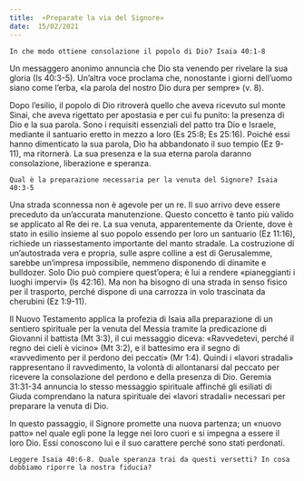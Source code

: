 ```yaml
---
title:  «Preparate la via del Signore»
date:  15/02/2021
---
```


`In che modo ottiene consolazione il popolo di Dio? Isaia 40:1-8`

Un messaggero anonimo annuncia che Dio sta venendo per rivelare la sua gloria (Is 40:3-5). Un’altra voce proclama che, nonostante i giorni dell’uomo siano come l’erba, «la parola del nostro Dio dura per sempre» (v. 8).

Dopo l’esilio, il popolo di Dio ritroverà quello che aveva ricevuto sul monte Sinai, che aveva rigettato per apostasia e per cui fu punito: la presenza di Dio e la sua parola. Sono i requisiti essenziali del patto tra Dio e Israele, mediante il santuario eretto in mezzo a loro (Es 25:8; Es 25:16). Poiché essi hanno dimenticato la sua parola, Dio ha abbandonato il suo tempio (Ez 9-11), ma ritornerà. La sua presenza e la sua eterna parola daranno consolazione, liberazione e speranza.

`Qual è la preparazione necessaria per la venuta del Signore? Isaia 40:3-5`

Una strada sconnessa non è agevole per un re. Il suo arrivo deve essere preceduto da un’accurata manutenzione. Questo concetto è tanto più valido se applicato al Re dei re. La sua venuta, apparentemente da Oriente, dove è stato in esilio insieme al suo popolo essendo per loro un santuario (Ez 11:16), richiede un riassestamento importante del manto stradale. La costruzione di un’autostrada vera e propria, sulle aspre colline a est di Gerusalemme, sarebbe un’impresa impossibile, nemmeno disponendo di dinamite e bulldozer. Solo Dio può compiere quest’opera; è lui a rendere «pianeggianti i luoghi impervi» (Is 42:16). Ma non ha bisogno di una strada in senso fisico per il trasporto, perché dispone di una carrozza in volo trascinata da cherubini (Ez 1:9-11).

Il Nuovo Testamento applica la profezia di Isaia alla preparazione di un sentiero spirituale per la venuta del Messia tramite la predicazione di Giovanni il battista (Mt 3:3), il cui messaggio diceva: «Ravvedetevi, perché il regno dei cieli è vicino» (Mt 3:2), e il battesimo era il segno di «ravvedimento per il perdono dei peccati» (Mr 1:4). Quindi i «lavori stradali» rappresentano il ravvedimento, la volontà di allontanarsi dal peccato per ricevere la consolazione del perdono e della presenza di Dio. Geremia 31:31-34 annuncia lo stesso messaggio spirituale affinché gli esiliati di Giuda comprendano la natura spirituale dei «lavori stradali» necessari per preparare la venuta di Dio.

In questo passaggio, il Signore promette una nuova partenza; un «nuovo patto» nel quale egli pone la legge nei loro cuori e si impegna a essere il loro Dio. Essi conoscono lui e il suo carattere perché sono stati perdonati.

`Leggere Isaia 40:6-8. Quale speranza trai da questi versetti? In cosa dobbiamo riporre la nostra fiducia?`